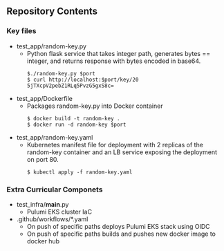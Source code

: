 ## Repository Contents

### Key files
* test_app/random-key.py
    * Python flask service that takes integer path, generates bytes == integer, and returns response with bytes encoded in base64.
        ```
        $./random-key.py $port
        $ curl http://localhost:$port/key/20
        5jTXcpV2pebZ1RLq5PvzG5gxS8c=
        ```
* test_app/Dockerfile
    * Packages random-key.py into Docker container
        ```
        $ docker build -t random-key .
        $ docker run -d random-key $port
        ```
* test_app/random-key.yaml
    * Kubernetes manifest file for deployment with 2 replicas of the random-key container and an LB service exposing the deployment on port 80.
        ```
        $ kubectl apply -f random-key.yaml
        ```
### Extra Curricular Componets
* test_infra/__main__.py
    * Pulumi EKS cluster IaC
* .github/workflows/*.yaml
    * On push of specific paths deploys Pulumi EKS stack using OIDC
    * On push of specific paths builds and pushes new docker image to docker hub